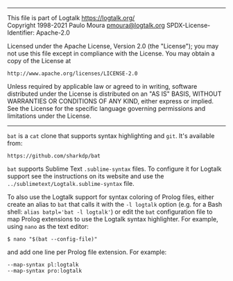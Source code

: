 ________________________________________________________________________

This file is part of Logtalk <https://logtalk.org/>  
Copyright 1998-2021 Paulo Moura <pmoura@logtalk.org>
SPDX-License-Identifier: Apache-2.0

Licensed under the Apache License, Version 2.0 (the "License");
you may not use this file except in compliance with the License.
You may obtain a copy of the License at

    http://www.apache.org/licenses/LICENSE-2.0

Unless required by applicable law or agreed to in writing, software
distributed under the License is distributed on an "AS IS" BASIS,
WITHOUT WARRANTIES OR CONDITIONS OF ANY KIND, either express or implied.
See the License for the specific language governing permissions and
limitations under the License.
________________________________________________________________________


`bat` is a `cat` clone that supports syntax highlighting and `git`.
It's available from:

	https://github.com/sharkdp/bat

`bat` supports Sublime Text `.sublime-syntax` files. To configure it
for Logtalk support see the instructions on its website and use the
`../sublimetext/Logtalk.sublime-syntax` file.

To also use the Logtalk support for syntax coloring of Prolog files,
either create an alias to `bat` that calls it with the `-l logtalk`
option (e.g. for a Bash shell: `alias batpl='bat -l logtalk'`) or
edit the `bat` configuration file to map Prolog extensions to use
the Logtalk syntax highlighter. For example, using `nano` as the
text editor:

	$ nano "$(bat --config-file)"

and add one line per Prolog file extension. For example:

	--map-syntax pl:logtalk
	--map-syntax pro:logtalk
